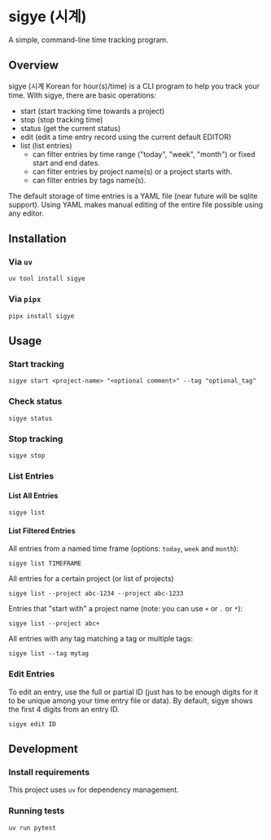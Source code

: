 # sigye (시계)

A simple, command-line time tracking program.

## Overview

sigye (시계 Korean for hour(s)/time) is a CLI program to help you track your time. With sigye, there are basic operations:
* start (start tracking time towards a project)
* stop (stop tracking time)
* status (get the current status)
* edit (edit a time entry record using the current default EDITOR)
* list (list entries)
  * can filter entries by time range ("today", "week", "month") or fixed start and end dates.
  * can filter entries by project name(s) or a project starts with.
  * can filter entries by tags name(s).

The default storage of time entries is a YAML file (near future will be sqlite support). Using YAML makes manual editing of the entire file possible using any editor.

## Installation

### Via `uv`
```shell
uv tool install sigye
```

### Via `pipx`
```shell
pipx install sigye
```

## Usage

### Start tracking
```shell
sigye start <project-name> "<optional comment>" --tag "optional_tag"
```

### Check status
```shell
sigye status
```

### Stop tracking
```shell
sigye stop
```

### List Entries
#### List All Entries
```shell
sigye list
```
#### List Filtered Entries

All entries from a named time frame (options: `today`, `week` and `month`):
```shell
sigye list TIMEFRAME
```

All entries for a certain project (or list of projects)
```shell
sigye list --project abc-1234 --project abc-1233
```

Entries that "start with" a project name (note: you can use `+` or `.` or `*`):
```
sigye list --project abc+
```

All entries with any tag matching a tag or multiple tags:
```
sigye list --tag mytag
```

### Edit Entries
To edit an entry, use the full or partial ID (just has to be enough digits for it to be unique among your time entry file or data). By default, sigye shows the first 4 digits from an entry ID.
```shell
sigye edit ID
```

## Development

### Install requirements

This project uses `uv` for dependency management.

### Running tests

```shell
uv run pytest
```
